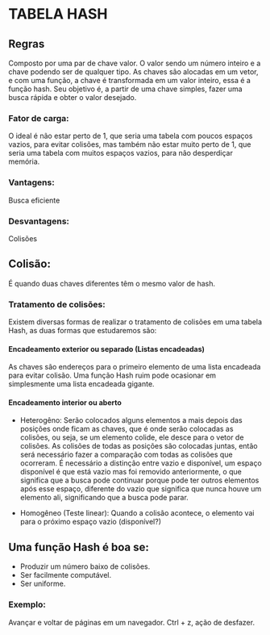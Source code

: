 # TABELA HASH

## Regras

Composto por uma par de chave valor. O valor sendo um número inteiro e a chave podendo ser de qualquer tipo.
As chaves são alocadas em um vetor, e com uma função, a chave é transformada em um valor inteiro, essa é a função hash.
Seu objetivo é, a partir de uma chave simples, fazer uma busca rápida e obter o valor desejado.

### Fator de carga:

O ideal é não estar perto de 1, que seria uma tabela com poucos espaços vazios, para evitar colisões, mas também não estar muito perto de 1, que seria uma tabela com muitos espaços vazios, para não desperdiçar memória.

### Vantagens:

Busca eficiente

### Desvantagens:

Colisões

## Colisão:

É quando duas chaves diferentes têm o mesmo valor de hash.

### Tratamento de colisões:

Existem diversas formas de realizar o tratamento de colisões em uma tabela Hash, as duas formas que estudaremos são:

#### Encadeamento exterior ou separado (Listas encadeadas)

As chaves são endereços para o primeiro elemento de uma lista encadeada para evitar colisão.
Uma função Hash ruim pode ocasionar em simplesmente uma lista encadeada gigante.

#### Encadeamento interior ou aberto

- Heterogêno: Serão colocados alguns elementos a mais depois das posições onde ficam as chaves, que é onde serão colocadas as colisões, ou seja, se um elemento colide, ele desce para o vetor de colisões. As colisões de todas as posições são colocadas juntas, então será necessário fazer a comparação com todas as colisões que ocorreram. 
É necessário a distinção entre vazio e disponível, um espaço disponível é que está vazio mas foi removido anteriormente, o que significa que a busca pode continuar porque pode ter outros elementos após esse espaço, diferente do vazio que significa que nunca houve um elemento ali, significando que a busca pode parar.


- Homogêneo (Teste linear): Quando a colisão acontece, o elemento vai para o próximo espaço vazio (disponível?)

## Uma função Hash é boa se:

- Produzir um número baixo de colisões.
- Ser facilmente computável.
- Ser uniforme.

### Exemplo:

Avançar e voltar de páginas em um navegador.
Ctrl + z, ação de desfazer.
